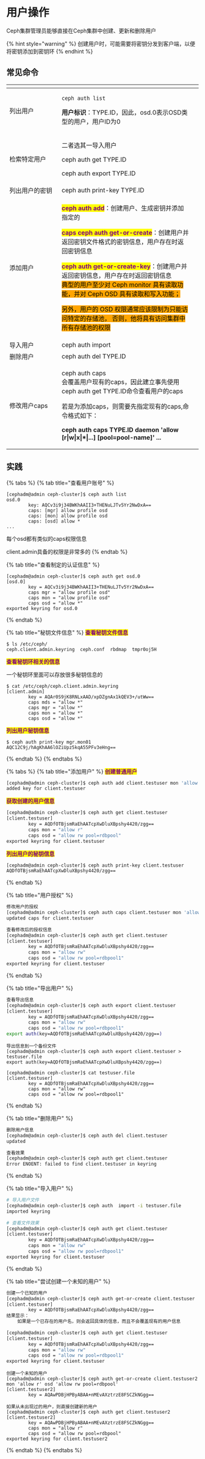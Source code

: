 # 用户操作

Ceph集群管理员能够直接在Ceph集群中创建、更新和删除用户

{% hint style="warning" %}
创建用户时，可能需要将密钥分发到客户端，以便将密钥添加到密钥环
{% endhint %}

## 常见命令

<table><thead><tr><th width="121"></th><th></th><th data-hidden></th></tr></thead><tbody><tr><td>列出用户</td><td><p><code>ceph auth list</code> </p><p><strong>用户标识</strong>：TYPE.ID，因此，osd.0表示OSD类型的用户，用户ID为0</p></td><td></td></tr><tr><td>检索特定用户</td><td><p>二者选其一导入用户</p><p>ceph auth get TYPE.ID</p><p>ceph auth export TYPE.ID</p></td><td></td></tr><tr><td>列出用户的密钥</td><td>ceph auth print-key TYPE.ID</td><td></td></tr><tr><td>添加用户</td><td><p><mark style="color:purple;"><strong>ceph auth add</strong></mark>：创建用户、生成密钥并添加指定的</p><p><mark style="color:purple;"><strong>caps ceph auth get-or-create</strong></mark>：创建用户并返回密钥文件格式的密钥信息，用户存在时返回密钥信息 </p><p><mark style="color:purple;"><strong>ceph auth get-or-create-key</strong></mark>：创建用户并返回密钥信息，用户存在时返回密钥信息<br><mark style="background-color:orange;">典型的用户至少对 Ceph monitor 具有读取功能，并对 Ceph OSD 具有读取和写入功能；</mark> </p><p><mark style="background-color:orange;">另外，用户的 OSD 权限通常应该限制为只能访问特定的存储池， 否则，他将具有访问集群中所有存储池的权限</mark></p></td><td></td></tr><tr><td>导入用户</td><td>ceph auth import</td><td></td></tr><tr><td>删除用户</td><td>ceph auth del TYPE.ID</td><td></td></tr><tr><td>修改用户caps</td><td><p>ceph auth caps<br>会覆盖用户现有的caps，因此建立事先使用ceph auth get TYPE.ID命令查看用户的caps </p><p>若是为添加caps，则需要先指定现有的caps,命令格式如下： </p><p><strong>ceph auth caps TYPE.ID daemon 'allow [r|w|x|*|...] [pool=pool-name]' ...</strong></p></td><td></td></tr></tbody></table>

## 实践

{% tabs %}
{% tab title="查看用户账号" %}
```
[cephadm@admin ceph-cluster]$ ceph auth list
osd.0
        key: AQCv3i9j34BWKhAAII3+THENuLJTv5Yr2NwDxA==
        caps: [mgr] allow profile osd
        caps: [mon] allow profile osd
        caps: [osd] allow *
...
```

每个osd都有类似的caps权限信息&#x20;

client.admin具备的权限是非常多的
{% endtab %}

{% tab title="查看制定的认证信息" %}
```
[cephadm@admin ceph-cluster]$ ceph auth get osd.0
[osd.0]
        key = AQCv3i9j34BWKhAAII3+THENuLJTv5Yr2NwDxA==
        caps mgr = "allow profile osd"
        caps mon = "allow profile osd"
        caps osd = "allow *"
exported keyring for osd.0
```
{% endtab %}

{% tab title="秘钥文件信息" %}
<mark style="color:purple;">**查看秘钥文件信息**</mark>

```
$ ls /etc/ceph/
ceph.client.admin.keyring  ceph.conf  rbdmap  tmpr0oj5H    
```

<mark style="color:purple;">**查看秘钥环相关的信息**</mark>

一个秘钥环里面可以存放很多秘钥信息的

```
$ cat /etc/ceph/ceph.client.admin.keyring
[client.admin]
        key = AQAr0S9jK8RNLxAAD/xpDZgnAx1kQEV3+/utWw==
        caps mds = "allow *"
        caps mgr = "allow *"
        caps mon = "allow *"
        caps osd = "allow *"
```

<mark style="color:purple;">**列出用户秘钥信息**</mark>

```
$ ceph auth print-key mgr.mon01
AQC12C9j/hAgKhAA6lOZiUpz5kqA55PFv3eHng==
```
{% endtab %}
{% endtabs %}

{% tabs %}
{% tab title="添加用户" %}
<mark style="color:purple;">**创建普通用户**</mark>

```bash
[cephadm@admin ceph-cluster]$ ceph auth add client.testuser mon 'allow r' osd 'allow rw pool=rdbpool'
added key for client.testuser
```

<mark style="color:purple;">**获取创建的用户信息**</mark>

```bash
[cephadm@admin ceph-cluster]$ ceph auth get client.testuser
[client.testuser]
        key = AQDfOTBjsmRaEhAATcpXwDluXBpshy4420/zgg==
        caps mon = "allow r"
        caps osd = "allow rw pool=rdbpool"
exported keyring for client.testuser
```

<mark style="color:purple;">**列出用户的秘钥信息**</mark>

```bash
[cephadm@admin ceph-cluster]$ ceph auth print-key client.testuser
AQDfOTBjsmRaEhAATcpXwDluXBpshy4420/zgg==
```
{% endtab %}

{% tab title="用户授权" %}
```bash
修改用户的授权
[cephadm@admin ceph-cluster]$ ceph auth caps client.testuser mon 'allow rw' osd 'allow rw pool=rdbpool1'
updated caps for client.testuser
​
查看修改后的授权信息
[cephadm@admin ceph-cluster]$ ceph auth get client.testuser
[client.testuser]
        key = AQDfOTBjsmRaEhAATcpXwDluXBpshy4420/zgg==
        caps mon = "allow rw"
        caps osd = "allow rw pool=rdbpool1"
exported keyring for client.testuser
```


{% endtab %}

{% tab title="导出用户" %}
```bash
查看导出信息
[cephadm@admin ceph-cluster]$ ceph auth export client.testuser
[client.testuser]
        key = AQDfOTBjsmRaEhAATcpXwDluXBpshy4420/zgg==
        caps mon = "allow rw"
        caps osd = "allow rw pool=rdbpool1"
export auth(key=AQDfOTBjsmRaEhAATcpXwDluXBpshy4420/zgg==)
```

```
导出信息到一个备份文件
[cephadm@admin ceph-cluster]$ ceph auth export client.testuser > testuser.file
export auth(key=AQDfOTBjsmRaEhAATcpXwDluXBpshy4420/zgg==)
​
[cephadm@admin ceph-cluster]$ cat testuser.file
[client.testuser]
        key = AQDfOTBjsmRaEhAATcpXwDluXBpshy4420/zgg==
        caps mon = "allow rw"
        caps osd = "allow rw pool=rdbpool1"
```


{% endtab %}

{% tab title="删除用户" %}
```bash
删除用户信息
[cephadm@admin ceph-cluster]$ ceph auth del client.testuser
updated
​
查看效果
[cephadm@admin ceph-cluster]$ ceph auth get client.testuser
Error ENOENT: failed to find client.testuser in keyring
```
{% endtab %}

{% tab title="导入用户" %}
```bash
# 导入用户文件
[cephadm@admin ceph-cluster]$ ceph auth  import -i testuser.file
imported keyring
​
# 查看文件效果
[cephadm@admin ceph-cluster]$ ceph auth get client.testuser
[client.testuser]
        key = AQDfOTBjsmRaEhAATcpXwDluXBpshy4420/zgg==
        caps mon = "allow rw"
        caps osd = "allow rw pool=rdbpool1"
exported keyring for client.testuser
```


{% endtab %}

{% tab title="尝试创建一个未知的用户" %}
```bash
创建一个已知的用户
[cephadm@admin ceph-cluster]$ ceph auth get-or-create client.testuser
[client.testuser]
        key = AQDfOTBjsmRaEhAATcpXwDluXBpshy4420/zgg==
结果显示：
    如果是一个已存在的用户名，则会返回具体的信息，而且不会覆盖现有的用户信息
    
[cephadm@admin ceph-cluster]$ ceph auth get client.testuser
[client.testuser]
        key = AQDfOTBjsmRaEhAATcpXwDluXBpshy4420/zgg==
        caps mon = "allow rw"
        caps osd = "allow rw pool=rdbpool1"
exported keyring for client.testuser
```

```
创建一个未知的用户
[cephadm@admin ceph-cluster]$ ceph auth get-or-create client.testuser2 mon 'allow r' osd 'allow rw pool=rdbpool'
[client.testuser2]
        key = AQAwPDBjHPByABAA+nMEvAXztrzE8FSCZkNGgg==
        
如果从未出现过的用户，则直接创建新的用户
[cephadm@admin ceph-cluster]$ ceph auth get client.testuser2
[client.testuser2]
        key = AQAwPDBjHPByABAA+nMEvAXztrzE8FSCZkNGgg==
        caps mon = "allow r"
        caps osd = "allow rw pool=rdbpool"
exported keyring for client.testuser2
```
{% endtab %}
{% endtabs %}
